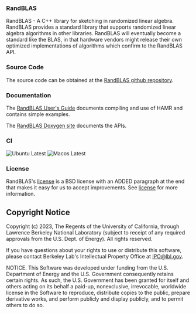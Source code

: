 ### RandBLAS

RandBLAS - A C++ library for sketching in randomized linear algebra.  RandBLAS
provides a standard library that supports randomized linear algebra algorithms
in other libraries.  RandBLAS will eventually become a standard like the BLAS,
in that hardware vendors might release their own optimized implementations of
algorithms which confirm to the RandBLAS API.

### Source Code

The source code can be obtained at the [RandBLAS github repository](https://github.com/BallisticLA/RandBLAS).

### Documentation

The [RandBLAS User's Guide](https://randblas.readthedocs.io/en/latest/) documents
compiling and use of HAMR and contains simple examples.

The [RandBLAS Doxygen site](https://randblas.readthedocs.io/en/latest/doxygen/index.html) documents the APIs.

### CI
![Ubuntu Latest](https://github.com/BallisticLA/RandBLAS/actions/workflows/core-linux.yaml/badge.svg)
![Macos Latest](https://github.com/BallisticLA/RandBLAS/actions/workflows/core-macos.yml/badge.svg)

### License

RandBLAS's [license](LICENSE) is a BSD license with an ADDED paragraph at the
end that makes it easy for us to accept improvements. See [license](LICENSE)
for more information.

## Copyright Notice
Copyright (c) 2023, The Regents of the University of California, through
Lawrence Berkeley National Laboratory (subject to receipt of any
required approvals from the U.S. Dept. of Energy). All rights reserved.

If you have questions about your rights to use or distribute this software,
please contact Berkeley Lab's Intellectual Property Office at
IPO@lbl.gov.

NOTICE.  This Software was developed under funding from the U.S. Department
of Energy and the U.S. Government consequently retains certain rights.  As
such, the U.S. Government has been granted for itself and others acting on
its behalf a paid-up, nonexclusive, irrevocable, worldwide license in the
Software to reproduce, distribute copies to the public, prepare derivative
works, and perform publicly and display publicly, and to permit others to do so.
